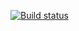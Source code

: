 [![Build status](https://ci.appveyor.com/api/projects/status/670v6oxmb3cy20m9?svg=true)](https://ci.appveyor.com/project/Konstantin81533/homework-2a-3-1)


